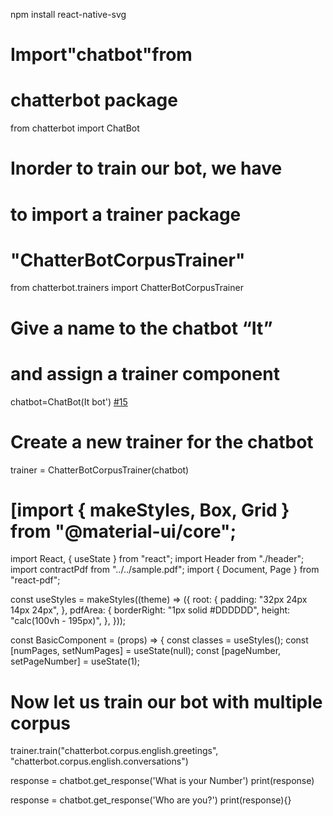 npm install react-native-svg

# Import"chatbot"from

# chatterbot package

from chatterbot import ChatBot

# Inorder to train our bot, we have

# to import a trainer package

# "ChatterBotCorpusTrainer"

from chatterbot.trainers import ChatterBotCorpusTrainer

# Give a name to the chatbot “It”

# and assign a trainer component

chatbot=ChatBot(It bot')
 [#15](https://github.com/arabnewscms/it/issues/15)

# Create a new trainer for the chatbot

trainer =
ChatterBotCorpusTrainer(chatbot)

#   [import { makeStyles, Box, Grid } from "@material-ui/core";
import React, { useState } from "react";
import Header from "./header";
import contractPdf from "../../sample.pdf";
import { Document, Page } from "react-pdf";

const useStyles = makeStyles((theme) => ({
  root: {
    padding: "32px 24px 14px 24px",
  },
  pdfArea: {
    borderRight: "1px solid #DDDDDD",
    height: "calc(100vh - 195px)",
  },
}));


const BasicComponent = (props) => {
  const classes = useStyles();
  const [numPages, setNumPages] = useState(null);
  const [pageNumber, setPageNumber] = useState(1);


# Now let us train our bot with multiple corpus

trainer.train("chatterbot.corpus.english.greetings",
 "chatterbot.corpus.english.conversations")
  
response = chatbot.get_response('What is your Number')
print(response)

response = chatbot.get_response('Who are you?')
print(response){}
